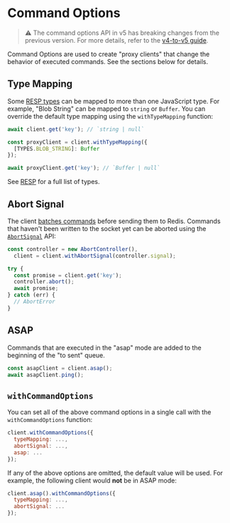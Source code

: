 # Command Options

> :warning: The command options API in v5 has breaking changes from the previous version. For more details, refer to the [v4-to-v5 guide](./v4-to-v5.md#command-options).

Command Options are used to create "proxy clients" that change the behavior of executed commands. See the sections below for details.

## Type Mapping

Some [RESP types](./RESP.md) can be mapped to more than one JavaScript type. For example, "Blob String" can be mapped to `string` or `Buffer`. You can override the default type mapping using the `withTypeMapping` function:

```javascript
await client.get('key'); // `string | null`

const proxyClient = client.withTypeMapping({
  [TYPES.BLOB_STRING]: Buffer
});

await proxyClient.get('key'); // `Buffer | null`
```

See [RESP](./RESP.md) for a full list of types.

## Abort Signal

The client [batches commands](./FAQ.md#how-are-commands-batched) before sending them to Redis. Commands that haven't been written to the socket yet can be aborted using the [`AbortSignal`](https://developer.mozilla.org/en-US/docs/Web/API/AbortSignal) API:

```javascript
const controller = new AbortController(),
  client = client.withAbortSignal(controller.signal);

try {
  const promise = client.get('key');
  controller.abort();
  await promise;
} catch (err) {
  // AbortError
}
```

## ASAP

Commands that are executed in the "asap" mode are added to the beginning of the "to sent" queue.

```javascript
const asapClient = client.asap();
await asapClient.ping();
```

## `withCommandOptions`

You can set all of the above command options in a single call with the `withCommandOptions` function:

```javascript
client.withCommandOptions({
  typeMapping: ...,
  abortSignal: ...,
  asap: ...
});
```

If any of the above options are omitted, the default value will be used. For example, the following client would **not** be in ASAP mode:

```javascript
client.asap().withCommandOptions({
  typeMapping: ...,
  abortSignal: ...
});
```
